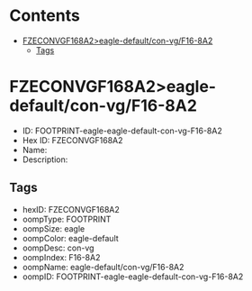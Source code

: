 



Contents
========

* [FZECONVGF168A2>eagle-default/con-vg/F16-8A2](#fzeconvgf168a2eagle-defaultcon-vgf16-8a2)
	* [Tags](#tags)

# FZECONVGF168A2>eagle-default/con-vg/F16-8A2

- ID: FOOTPRINT-eagle-eagle-default-con-vg-F16-8A2
- Hex ID: FZECONVGF168A2
- Name: 
- Description: 

## Tags

- hexID: FZECONVGF168A2
- oompType: FOOTPRINT
- oompSize: eagle
- oompColor: eagle-default
- oompDesc: con-vg
- oompIndex: F16-8A2
- oompName: eagle-default/con-vg/F16-8A2
- oompID: FOOTPRINT-eagle-eagle-default-con-vg-F16-8A2
